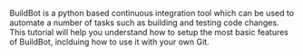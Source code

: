 BuildBot is a python based continuous integration tool which can be used to automate a number of tasks such as building and testing code changes. 
This tutorial will help you understand how to setup the most basic features of BuildBot, inclduing how to use it with your own Git.